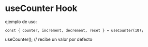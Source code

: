 # useCounter Hook


ejemplo de uso:
```
const { counter, increment, decrement, reset } = useCounter(10);

```

useCounter(); // recibe un valor por defecto